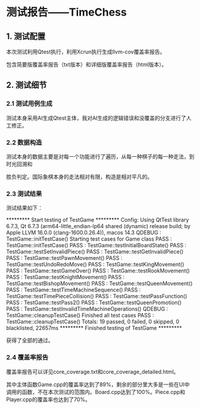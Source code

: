 # 测试报告——TimeChess

## 1. 测试配置

本次测试利用Qtest执行，利用Xcrun执行生成llvm-cov覆盖率报告。

包含简要版覆盖率报告（txt版本）和详细版覆盖率报告（html版本）。

## 2. 测试细节

### 2.1 测试用例生成

测试本身采用AI生成Qtest主体，我对AI生成的逻辑错误和没覆盖的分支进行了人工修正。

### 2.2 数据构造

测试本身的数据主要是对每一个功能进行了遍历，从每一种棋子的每一种走法，到时光回溯和

胜负判定。国际象棋本身的走法相对有限，构造是相对平凡的。

### 2.3 测试结果

测试结果如下：

********* Start testing of TestGame *********
Config: Using QtTest library 6.7.3, Qt 6.7.3 (arm64-little_endian-lp64 shared (dynamic) release build; by Apple LLVM 16.0.0 (clang-1600.0.26.4)), macos 14.3
QDEBUG : TestGame::initTestCase() Starting test cases for Game class
PASS   : TestGame::initTestCase()
PASS   : TestGame::testInitialBoardState()
PASS   : TestGame::testSetInvalidPiece()
PASS   : TestGame::testGetInvalidPiece()
PASS   : TestGame::testPawnMovement()
PASS   : TestGame::testUndoRedoMove()
PASS   : TestGame::testKingMovement()
PASS   : TestGame::testGameOver()
PASS   : TestGame::testRookMovement()
PASS   : TestGame::testKnightMovement()
PASS   : TestGame::testBishopMovement()
PASS   : TestGame::testQueenMovement()
PASS   : TestGame::testTimeMachineSequence()
PASS   : TestGame::testTimePieceCollision()
PASS   : TestGame::testPassFunction()
PASS   : TestGame::testPass2()
PASS   : TestGame::testQueenPromotion()
PASS   : TestGame::testInvalidTimeMachineOperations()
QDEBUG : TestGame::cleanupTestCase() Finished all test cases
PASS   : TestGame::cleanupTestCase()
Totals: 19 passed, 0 failed, 0 skipped, 0 blacklisted, 22657ms
********* Finished testing of TestGame *********

获得了全部的通过。

### 2.4 覆盖率报告

覆盖率报告可以详见core_coverage.txt和core_coverage_detailed.html。

其中主体函数Game.cpp的覆盖率达到了89%，剩余的部分里大多是一些在UI中调用的函数，不在本次测试的范围内。Board.cpp达到了100%。Piece.cpp和Player.cpp的覆盖率也达到了70%。




